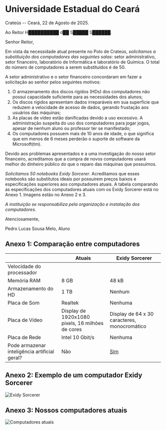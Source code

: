 # Universidade Estadual do Ceará


Crateús -- Ceará, 22 de Agosto de 2025.

Ao Reitor H██████████ d██ S█████ S██████.


Senhor Reitor,

Em vista da necessidade atual presente no Polo de Crateús, *solicitamos a substituição dos computadores das seguintes salas*: setor administrativo, setor financeiro, laboratório de Informática e laboratório de Química. O total do número de computadores a serem substituídos é de 50.

A setor administrativo e o setor financeiro concordaram em fazer a solicitação ao senhor pelos seguintes motivos:

1. O armazenamento dos discos rígidos (HDs) dos computadores não possui capacidade suficiente para as necessidades dos alunos;
2. Os discos rígidos apresentam dados irreparáveis em sua superfície que reduzem a velocidade de acesso de dados, gerando frustação aos usuários das máquinas;
3. As placas de vídeo estão danificadas devido a uso excessivo. A administração suspeita do uso dos computadores para jogar jogos, apesar de nenhum aluno ou professor ter se manifestado;
4. Os computadores possuem mais de 10 anos de idade, o que significa que em menos de 6 meses perderão o suporte de software da Microsoft(tm).

Devido aos problemas apresentados e a uma investigação do nosso setor financeiro, acreditamos que a compra de novos computadores usará melhor do dinheiro público do que o reparo das máquinas que possuímos.

*Solicitamos 50 notebooks Exidy Sorcerer*. Acreditamos que esses notebooks são substitutos ideais por possuirem preços baixos e especificações superiores aos computadores atuais. A tabela comparando as especificações dos computadores atuais com os Exidy Sorcerer está no Anexo 1. Imagens estão no Anexo 2 e 3.

*A instituição se responsabiliza pela organização e instalação dos computadores.*

Atenciosamente,

Pedro Lucas Sousa Melo,
Aluno 


## Anexo 1: Comparação entre computadores

|                                               | Atuais                                           | Exidy Sorcerer                               |
|-----------------------------------------------|--------------------------------------------------|----------------------------------------------|
| Velocidade do processador                     |                                                  |                                              |
| Memória RAM                                   | 8 GB                                             | 48 kB                                        |
| Armazenamento do HD                           | 1 TB                                             | Nenhum                                       |
| Placa de Som                                  | Realtek                                          | Nenhuma                                      |
| Placa de Vídeo                                | Display de 1920x1080 pixels, 16 milhões de cores | Display de 64 x 30 caracteres, monocromático |
| Placa de Rede                                 | Intel 10 Gbit/s                                  | Nenhuma                                      |
| Pode armazenar inteligência artificial geral? | Não                                              | [Sim](https://scp-wiki.wikidot.com/scp-079)  |

## Anexo 2: Exemplo de um computador Exidy Sorcerer

![Exidy Sorcerer](https://upload.wikimedia.org/wikipedia/commons/3/38/Exidy_Sorcerer_%282225178018%29.jpg)

## Anexo 3: Nossos computadores atuais

![Computadores atuais](https://upload.wikimedia.org/wikipedia/commons/b/be/Old_computer_lab.jpg)

